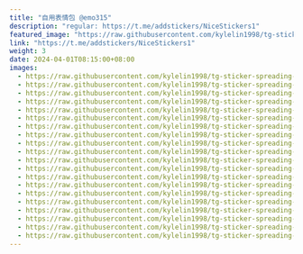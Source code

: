 ```yaml
---
title: "自用表情包 @emo315"
description: "regular: https://t.me/addstickers/NiceStickers1"
featured_image: "https://raw.githubusercontent.com/kylelin1998/tg-sticker-spreading-worldwide-images/main/img/ee311e97-071d-4788-8a91-7024f787bd52.jpg"
link: "https://t.me/addstickers/NiceStickers1"
weight: 3
date: 2024-04-01T08:15:00+08:00
images:
  - https://raw.githubusercontent.com/kylelin1998/tg-sticker-spreading-worldwide-images/main/img/ee311e97-071d-4788-8a91-7024f787bd52.jpg
  - https://raw.githubusercontent.com/kylelin1998/tg-sticker-spreading-worldwide-images/main/img/c1895453-6ce1-45db-b566-10800bb35b51.jpg
  - https://raw.githubusercontent.com/kylelin1998/tg-sticker-spreading-worldwide-images/main/img/96b134ed-410f-46a0-a61f-738d6db6d74e.jpg
  - https://raw.githubusercontent.com/kylelin1998/tg-sticker-spreading-worldwide-images/main/img/096d0dfe-b57b-410b-912e-73d0724237da.jpg
  - https://raw.githubusercontent.com/kylelin1998/tg-sticker-spreading-worldwide-images/main/img/303cb542-ba79-4926-b12e-c7122d6a1984.jpg
  - https://raw.githubusercontent.com/kylelin1998/tg-sticker-spreading-worldwide-images/main/img/5ff3fc92-2ad7-4755-ab5c-98b486b5b847.jpg
  - https://raw.githubusercontent.com/kylelin1998/tg-sticker-spreading-worldwide-images/main/img/ea88adae-056b-4c38-aeb0-8655d41525bc.jpg
  - https://raw.githubusercontent.com/kylelin1998/tg-sticker-spreading-worldwide-images/main/img/0d0799be-20e1-458f-8d57-e7e837855cae.jpg
  - https://raw.githubusercontent.com/kylelin1998/tg-sticker-spreading-worldwide-images/main/img/773f7f6a-674c-44dc-82c8-b6fecbeffea7.jpg
  - https://raw.githubusercontent.com/kylelin1998/tg-sticker-spreading-worldwide-images/main/img/54707622-ac46-40c5-aeac-08ca5e7645d3.jpg
  - https://raw.githubusercontent.com/kylelin1998/tg-sticker-spreading-worldwide-images/main/img/ae114e2a-584f-4064-86e9-93f6939ca3b8.jpg
  - https://raw.githubusercontent.com/kylelin1998/tg-sticker-spreading-worldwide-images/main/img/8b013d2f-f1b4-4285-9763-5433c78a0fee.jpg
  - https://raw.githubusercontent.com/kylelin1998/tg-sticker-spreading-worldwide-images/main/img/5841e092-d68f-4824-8d56-0dc43eb14432.jpg
  - https://raw.githubusercontent.com/kylelin1998/tg-sticker-spreading-worldwide-images/main/img/bd5cc9df-6761-4949-a37c-299bde30a17f.jpg
  - https://raw.githubusercontent.com/kylelin1998/tg-sticker-spreading-worldwide-images/main/img/ac27ccc0-3820-4b02-adf1-b96a44e574eb.jpg
  - https://raw.githubusercontent.com/kylelin1998/tg-sticker-spreading-worldwide-images/main/img/e50d6b74-de6d-4931-9e43-7376a4b2dd15.jpg
  - https://raw.githubusercontent.com/kylelin1998/tg-sticker-spreading-worldwide-images/main/img/bd30d984-eadd-4016-8713-0e4f1d5d4749.jpg
  - https://raw.githubusercontent.com/kylelin1998/tg-sticker-spreading-worldwide-images/main/img/a9c26937-8b2d-4350-af9c-53b6f2dda30e.jpg
  - https://raw.githubusercontent.com/kylelin1998/tg-sticker-spreading-worldwide-images/main/img/4dd8aa69-3993-4eef-b251-9cfa9fe5c00d.jpg
  - https://raw.githubusercontent.com/kylelin1998/tg-sticker-spreading-worldwide-images/main/img/d1a1ed16-4a69-4fbc-9d48-7693068ed0bf.jpg
---
```


